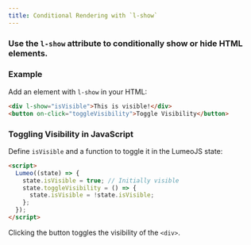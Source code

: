 ```yaml
---
title: Conditional Rendering with `l-show`
---
```


### Use the `l-show` attribute to conditionally show or hide HTML elements.

### Example

Add an element with `l-show` in your HTML:

```html
<div l-show="isVisible">This is visible!</div>
<button on-click="toggleVisibility">Toggle Visibility</button>
```

### Toggling Visibility in JavaScript

Define `isVisible` and a function to toggle it in the LumeoJS state:

```html
<script>
  Lumeo((state) => {
    state.isVisible = true; // Initially visible
    state.toggleVisibility = () => {
      state.isVisible = !state.isVisible;
    };
  });
</script>
```

Clicking the button toggles the visibility of the `<div>`.
